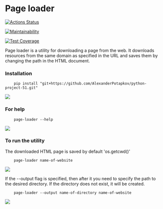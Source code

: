 # Page loader

[![Actions Status](https://github.com/AlexanderPotapkov/python-project-51/workflows/hexlet-check/badge.svg)](https://github.com/AlexanderPotapkov/python-project-51/actions)

[![Maintainability](https://api.codeclimate.com/v1/badges/0e7d57ed4a01c6d2ee27/maintainability)](https://codeclimate.com/github/AlexanderPotapkov/python-project-51/maintainability)

[![Test Coverage](https://api.codeclimate.com/v1/badges/0e7d57ed4a01c6d2ee27/test_coverage)](https://codeclimate.com/github/AlexanderPotapkov/python-project-51/test_coverage)

Page loader is a utility for downloading a page from the web. It downloads resources from the same domain as specified in the URL and saves them by changing the path in the HTML document.

### Installation
```
    pip install "git+https://github.com/AlexanderPotapkov/python-project-51.git"
```
<a href="https://asciinema.org/a/535109" target="_blank"><img src="https://asciinema.org/a/535109.svg" /></a>

### For help
```
    page-loader --help
```
<a href="https://asciinema.org/a/535110" target="_blank"><img src="https://asciinema.org/a/535110.svg" /></a>

### To run the utility
The downloaded HTML page is saved by default 'os.getcwd()'
```
    page-loader name-of-website
```
<a href="https://asciinema.org/a/535114" target="_blank"><img src="https://asciinema.org/a/535114.svg" /></a>

If the --output flag is specified, then after it you need to specify the path to the desired directory. If the directory does not exist, it will be created.
```
    page-loader --output name-of-directory name-of-website
```
<a href="https://asciinema.org/a/535117" target="_blank"><img src="https://asciinema.org/a/535117.svg" /></a>

